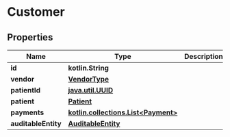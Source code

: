 
# Customer

## Properties
Name | Type | Description | Notes
------------ | ------------- | ------------- | -------------
**id** | **kotlin.String** |  |  [optional]
**vendor** | [**VendorType**](VendorType.md) |  |  [optional]
**patientId** | [**java.util.UUID**](java.util.UUID.md) |  |  [optional]
**patient** | [**Patient**](Patient.md) |  |  [optional]
**payments** | [**kotlin.collections.List&lt;Payment&gt;**](Payment.md) |  |  [optional]
**auditableEntity** | [**AuditableEntity**](AuditableEntity.md) |  |  [optional]



